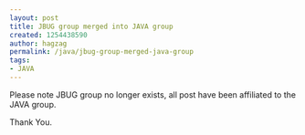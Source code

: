 ```yaml
---
layout: post
title: JBUG group merged into JAVA group
created: 1254438590
author: hagzag
permalink: /java/jbug-group-merged-java-group
tags:
- JAVA
---
```

Please note JBUG group no longer exists, all post have been affiliated to the JAVA group. <br/>

Thank You.
